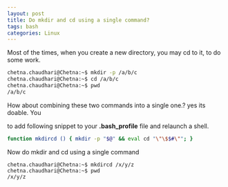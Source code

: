 ```yaml
---
layout: post
title: Do mkdir and cd using a single command?
tags: bash
categories: Linux
---
```

Most of the times, when you create a new directory, you may cd to it, to do some work.

```bash
chetna.chaudhari@Chetna:~$ mkdir -p /a/b/c
chetna.chaudhari@Chetna:~$ cd /a/b/c
chetna.chaudhari@Chetna:~$ pwd
/a/b/c
```

How about combining these two commands into a single one.? yes its doable. You

to add following snippet to your **.bash_profile** file and relaunch a shell.

```bash
function mkdircd () { mkdir -p "$@" && eval cd "\"\$$#\""; }
```
Now do mkdir and cd using a single command

```
chetna.chaudhari@Chetna:~$ mkdircd /x/y/z
chetna.chaudhari@Chetna:~$ pwd
/x/y/z
```